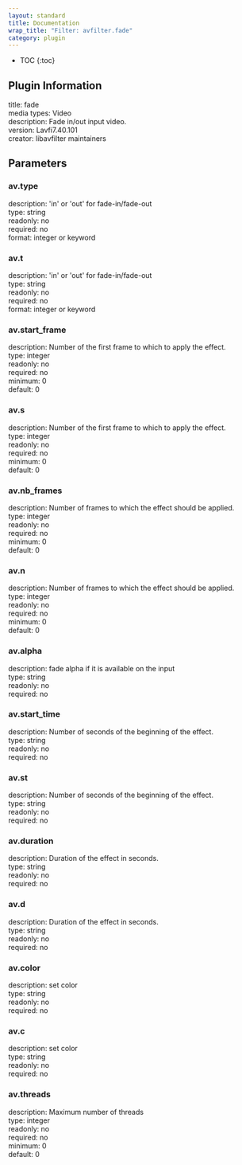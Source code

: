 ```yaml
---
layout: standard
title: Documentation
wrap_title: "Filter: avfilter.fade"
category: plugin
---
```

* TOC
{:toc}

## Plugin Information

title: fade  
media types:
Video  
description: Fade in/out input video.  
version: Lavfi7.40.101  
creator: libavfilter maintainers  

## Parameters

### av.type

  
description:
&#39;in&#39; or &#39;out&#39; for fade-in/fade-out  
type: string  
readonly: no  
required: no  
format: integer or keyword  

### av.t

  
description:
&#39;in&#39; or &#39;out&#39; for fade-in/fade-out  
type: string  
readonly: no  
required: no  
format: integer or keyword  

### av.start_frame

  
description:
Number of the first frame to which to apply the effect.  
type: integer  
readonly: no  
required: no  
minimum: 0  
default: 0  

### av.s

  
description:
Number of the first frame to which to apply the effect.  
type: integer  
readonly: no  
required: no  
minimum: 0  
default: 0  

### av.nb_frames

  
description:
Number of frames to which the effect should be applied.  
type: integer  
readonly: no  
required: no  
minimum: 0  
default: 0  

### av.n

  
description:
Number of frames to which the effect should be applied.  
type: integer  
readonly: no  
required: no  
minimum: 0  
default: 0  

### av.alpha

  
description:
fade alpha if it is available on the input  
type: string  
readonly: no  
required: no  

### av.start_time

  
description:
Number of seconds of the beginning of the effect.  
type: string  
readonly: no  
required: no  

### av.st

  
description:
Number of seconds of the beginning of the effect.  
type: string  
readonly: no  
required: no  

### av.duration

  
description:
Duration of the effect in seconds.  
type: string  
readonly: no  
required: no  

### av.d

  
description:
Duration of the effect in seconds.  
type: string  
readonly: no  
required: no  

### av.color

  
description:
set color  
type: string  
readonly: no  
required: no  

### av.c

  
description:
set color  
type: string  
readonly: no  
required: no  

### av.threads

  
description:
Maximum number of threads  
type: integer  
readonly: no  
required: no  
minimum: 0  
default: 0  

